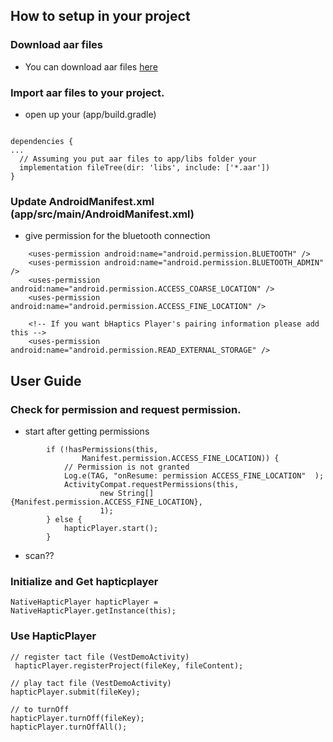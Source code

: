 ## How to setup in your project

### Download aar files
* You can download aar files [here](https://github.com/bhaptics/tact-android/releases)

### Import aar files to your project.
* open up your (app/build.gradle)
```

dependencies {
...
  // Assuming you put aar files to app/libs folder your  
  implementation fileTree(dir: 'libs', include: ['*.aar'])
}
```

### Update AndroidManifest.xml (app/src/main/AndroidManifest.xml)
* give permission for the bluetooth connection
```
    <uses-permission android:name="android.permission.BLUETOOTH" />
    <uses-permission android:name="android.permission.BLUETOOTH_ADMIN" />
    <uses-permission android:name="android.permission.ACCESS_COARSE_LOCATION" />
    <uses-permission android:name="android.permission.ACCESS_FINE_LOCATION" />
    
    <!-- If you want bHaptics Player's pairing information please add this -->
    <uses-permission android:name="android.permission.READ_EXTERNAL_STORAGE" />
```


## User Guide
### Check for permission and request permission.

* start after getting permissions
```
        if (!hasPermissions(this,
                Manifest.permission.ACCESS_FINE_LOCATION)) {
            // Permission is not granted
            Log.e(TAG, "onResume: permission ACCESS_FINE_LOCATION"  );
            ActivityCompat.requestPermissions(this,
                    new String[]{Manifest.permission.ACCESS_FINE_LOCATION},
                    1);
        } else {
            hapticPlayer.start();
        }
```

* scan??

### Initialize and Get hapticplayer
```
NativeHapticPlayer hapticPlayer = NativeHapticPlayer.getInstance(this);
```


### Use HapticPlayer

```
// register tact file (VestDemoActivity)
 hapticPlayer.registerProject(fileKey, fileContent);

// play tact file (VestDemoActivity)
hapticPlayer.submit(fileKey);

// to turnOff
hapticPlayer.turnOff(fileKey);
hapticPlayer.turnOffAll();
```

